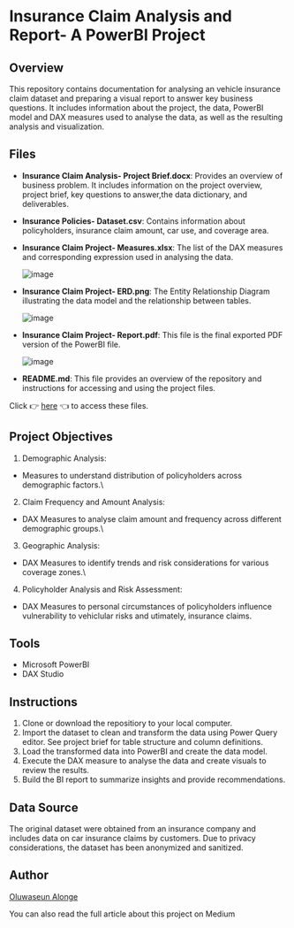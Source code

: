 # Insurance Claim Analysis and Report-  A PowerBI Project
## Overview
This repository contains documentation for analysing an vehicle insurance claim dataset and preparing a visual report to answer key business questions. It includes information about the project, the data, PowerBI model and DAX measures used to analyse the data, as well as the resulting analysis and visualization.

## Files
- **Insurance Claim Analysis- Project Brief.docx**: Provides an overview of business problem. It includes information on the project overview, project brief, key questions to answer,the data dictionary, and deliverables.
- **Insurance Policies- Dataset.csv**: Contains information about policyholders, insurance claim amount, car use, and coverage area.
- **Insurance Claim Project- Measures.xlsx**: The list of the DAX measures and corresponding expression used in analysing the data.
  
  ![image](https://github.com/user-attachments/assets/200c58ec-a122-42f6-b72f-948da890da8c)

- **Insurance Claim Project- ERD.png**: The Entity Relationship Diagram illustrating the data model and the relationship between tables.
  
  ![image](https://github.com/user-attachments/assets/4587aebd-c314-4127-9b5f-ec2a8d652e8c)

- **Insurance Claim Project- Report.pdf**: This file is the final exported PDF version of the PowerBI file.
  
  ![image](https://github.com/user-attachments/assets/af748178-dfbe-4d03-ba89-894751f32b74)

- **README.md**: This file provides an overview of the repository and instructions for accessing  and using the project files.
  

Click 👉 [here](https://drive.google.com/drive/folders/1XFBOXMf5gpztES5nJtlvI9RXkvP6qkRC?usp=drive_link) 👈  to access these files.

## Project Objectives
1. Demographic Analysis:
- Measures to understand distribution of policyholders across demographic factors.\
2. Claim Frequency and Amount Analysis:
- DAX Measures to analyse claim amount and frequency across different demographic groups.\
3. Geographic Analysis:
- DAX Measures to identify trends and risk considerations for various coverage zones.\
4. Policyholder Analysis and Risk Assessment:
- DAX Measures to personal circumstances of policyholders influence vulnerability to vehiclular risks and utimately, insurance claims.

## Tools
- Microsoft PowerBI
- DAX Studio
  
## Instructions
1. Clone or download the repositiory to your local computer.
2. Import the dataset to clean and transform the data using Power Query editor. See project brief for table structure and column definitions.
3. Load the transformed data into PowerBI and create the data model.
4. Execute the DAX measure to analyse the data and create visuals to review the results.
5. Build the BI report to summarize insights and provide recommendations.

## Data Source
The original dataset were obtained from an insurance company and includes data on car insurance claims by customers. Due to privacy considerations, the dataset has been anonymized and sanitized.

## Author
[Oluwaseun Alonge](www.linkedin.com/in/oluwaseun-alonge)

You can also read the full article about this project on Medium

 
